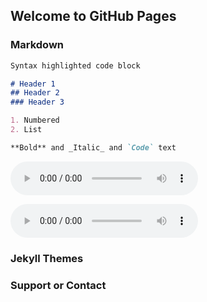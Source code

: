 <script src="http://api.html5media.info/1.1.8/html5media.min.js"></script>


## Welcome to GitHub Pages



### Markdown


```markdown
Syntax highlighted code block

# Header 1
## Header 2
### Header 3

1. Numbered
2. List

**Bold** and _Italic_ and `Code` text

```

<audio src="test.mp3" controls preload></audio>


<audio src="convert_p225_to_p226_001.wav" controls preload></audio>


### Jekyll Themes


### Support or Contact


